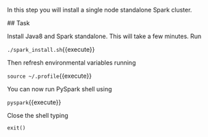 In this step you will install a single node standalone Spark cluster.

## Task

Install Java8 and Spark standalone. This will take a few minutes. Run

`./spark_install.sh`{{execute}}

Then refresh environmental variables running

`source ~/.profile`{{execute}}

You can now run PySpark shell using

`pyspark`{{execute}}

Close the shell typing

`exit()`